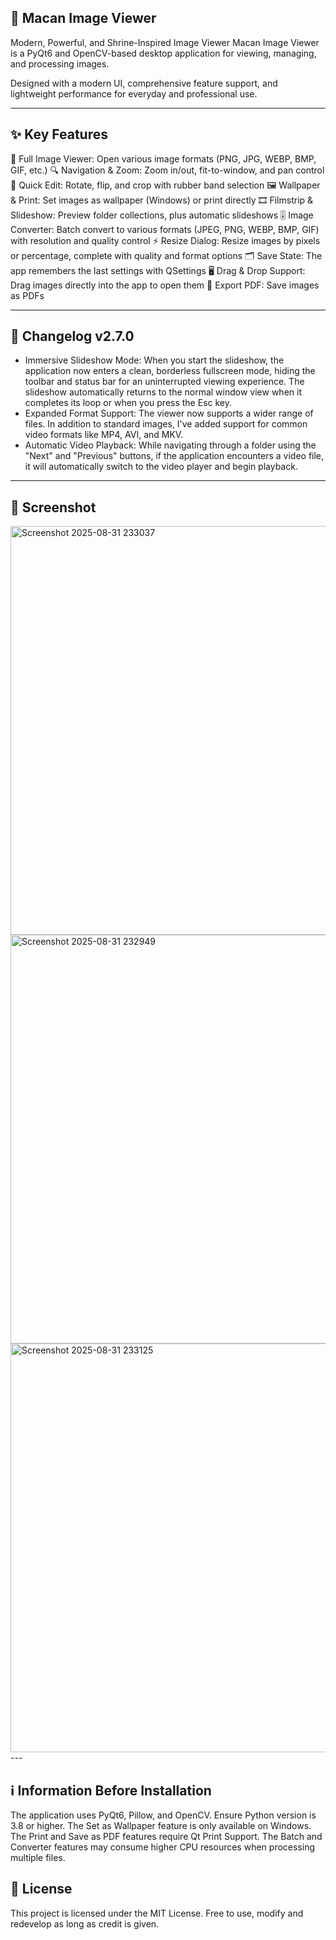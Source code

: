 ## 🐅 Macan Image Viewer
Modern, Powerful, and Shrine-Inspired Image Viewer
Macan Image Viewer is a PyQt6 and OpenCV-based desktop application for viewing, managing, and processing images.

Designed with a modern UI, comprehensive feature support, and lightweight performance for everyday and professional use.

---

## ✨ Key Features
📂 Full Image Viewer: Open various image formats (PNG, JPG, WEBP, BMP, GIF, etc.)
🔍 Navigation & Zoom: Zoom in/out, fit-to-window, and pan control
📐 Quick Edit: Rotate, flip, and crop with rubber band selection
🖼️ Wallpaper & Print: Set images as wallpaper (Windows) or print directly
🎞️ Filmstrip & Slideshow: Preview folder collections, plus automatic slideshows
🎚️ Image Converter: Batch convert to various formats (JPEG, PNG, WEBP, BMP, GIF) with resolution and quality control
⚡ Resize Dialog: Resize images by pixels or percentage, complete with quality and format options
🗂️ Save State: The app remembers the last settings with QSettings
🖥️ Drag & Drop Support: Drag images directly into the app to open them
📝 Export PDF: Save images as PDFs

---
## 📝 Changelog v2.7.0
- Immersive Slideshow Mode: When you start the slideshow, the application now enters a clean, borderless fullscreen mode, hiding the toolbar and status bar for an uninterrupted viewing experience. The slideshow automatically returns to the normal window view when it completes its loop or when you press the Esc key.
- Expanded Format Support: The viewer now supports a wider range of files. In addition to standard images, I've added support for common video formats like MP4, AVI, and MKV.
- Automatic Video Playback: While navigating through a folder using the "Next" and "Previous" buttons, if the application encounters a video file, it will automatically switch to the video player and begin playback.

---
## 📸 Screenshot
<img width="1102" height="654" alt="Screenshot 2025-08-31 233037" src="https://github.com/user-attachments/assets/c35b4c17-d908-4a79-94b2-9398c5a0101a" />

<img width="1103" height="654" alt="Screenshot 2025-08-31 232949" src="https://github.com/user-attachments/assets/47ae6a96-61af-4b1e-bd37-1a1bd1f22a42" />

<img width="1102" height="654" alt="Screenshot 2025-08-31 233125" src="https://github.com/user-attachments/assets/fff50170-db5a-4b1c-b6ab-6ba509bb2dba" />
---

## ℹ️ Information Before Installation
The application uses PyQt6, Pillow, and OpenCV. Ensure Python version is 3.8 or higher.
The Set as Wallpaper feature is only available on Windows.
The Print and Save as PDF features require Qt Print Support.
The Batch and Converter features may consume higher CPU resources when processing multiple files.

## 📜 License
This project is licensed under the MIT License. Free to use, modify and redevelop as long as credit is given.
